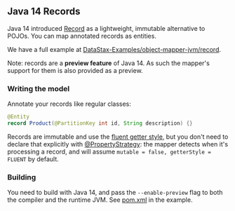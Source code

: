 <!--
Licensed to the Apache Software Foundation (ASF) under one
or more contributor license agreements.  See the NOTICE file
distributed with this work for additional information
regarding copyright ownership.  The ASF licenses this file
to you under the Apache License, Version 2.0 (the
"License"); you may not use this file except in compliance
with the License.  You may obtain a copy of the License at

  http://www.apache.org/licenses/LICENSE-2.0

Unless required by applicable law or agreed to in writing,
software distributed under the License is distributed on an
"AS IS" BASIS, WITHOUT WARRANTIES OR CONDITIONS OF ANY
KIND, either express or implied.  See the License for the
specific language governing permissions and limitations
under the License.
-->

## Java 14 Records

Java 14 introduced [Record] as a lightweight, immutable alternative to POJOs. You can map annotated
records as entities.

We have a full example at [DataStax-Examples/object-mapper-jvm/record].

Note: records are a **preview feature** of Java 14. As such the mapper's support for them is also
provided as a preview.

### Writing the model

Annotate your records like regular classes:

```java
@Entity
record Product(@PartitionKey int id, String description) {}
```

Records are immutable and use the [fluent getter style](../../entities#getter-style), but you don't
need to declare that explicitly with [@PropertyStrategy]: the mapper detects when it's processing a
record, and will assume `mutable = false, getterStyle = FLUENT` by default.

### Building

You need to build with Java 14, and pass the `--enable-preview` flag to both the compiler and the
runtime JVM. See [pom.xml] in the example.


[@PropertyStrategy]: https://docs.datastax.com/en/drivers/java/4.17/com/datastax/oss/driver/api/mapper/annotations/PropertyStrategy.html

[DataStax-Examples/object-mapper-jvm/record]: https://github.com/DataStax-Examples/object-mapper-jvm/tree/master/record
[pom.xml]: https://github.com/DataStax-Examples/object-mapper-jvm/blob/master/record/pom.xml

[Record]: https://docs.oracle.com/en/java/javase/14/docs/api/java.base/java/lang/Record.html
